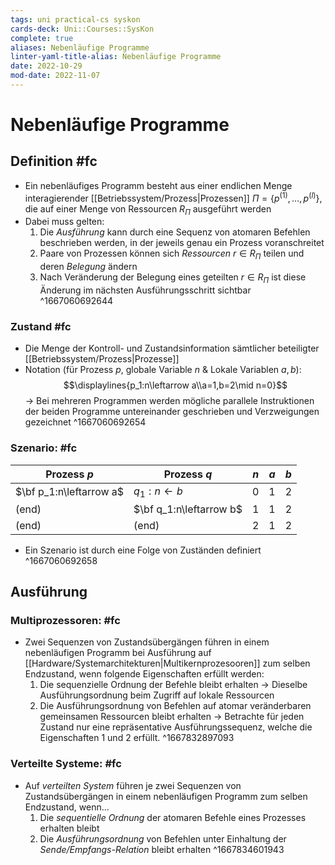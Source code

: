 ```yaml
---
tags: uni practical-cs syskon
cards-deck: Uni::Courses::SysKon
complete: true
aliases: Nebenläufige Programme
linter-yaml-title-alias: Nebenläufige Programme
date: 2022-10-29
mod-date: 2022-11-07
---
```


# Nebenläufige Programme

## Definition #fc
- Ein nebenläufiges Programm besteht aus einer endlichen Menge interagierender [[Betriebssystem/Prozess|Prozessen]] $\Pi=\{p^{(1)},\dots,p^{(l)}\}$, die auf einer Menge von Ressourcen $R_\Pi$ ausgeführt werden
- Dabei muss gelten:
	1. Die *Ausführung* kann durch eine Sequenz von atomaren Befehlen beschrieben werden, in der jeweils genau ein Prozess voranschreitet
	2. Paare von Prozessen können sich *Ressourcen* $r\in R_\Pi$ teilen und deren *Belegung* ändern
	3. Nach Veränderung der Belegung eines geteilten $r\in R_\Pi$ ist diese Änderung im nächsten Ausführungsschritt sichtbar
^1667060692644

### Zustand #fc
- Die Menge der Kontroll- und Zustandsinformation sämtlicher beteiligter [[Betriebssystem/Prozess|Prozesse]]
- Notation (für Prozess $p,$ globale Variable $n$ & Lokale Variablen $a,b$): $$\displaylines{p_1:n\leftarrow a\\a=1,b=2\mid n=0}$$
	-> Bei mehreren Programmen werden mögliche parallele Instruktionen der beiden Programme untereinander geschrieben und Verzweigungen gezeichnet
^1667060692654

### Szenario: #fc
| Prozess $p$             | Prozess $q$             | $n$ | $a$ | $b$ |
| ----------------------- | ----------------------- | --- | --- | --- |
| $\bf p_1:n\leftarrow a$ | $q_1:n\leftarrow b$     | 0   | 1   | 2   |
| (end)                   | $\bf q_1:n\leftarrow b$ | 1   | 1   | 2   |
| (end)                   | (end)                   | 2   | 1   | 2   |
- Ein Szenario ist durch eine Folge von Zuständen definiert
^1667060692658

## Ausführung

### Multiprozessoren: #fc
- Zwei Sequenzen von Zustandsübergängen führen in einem nebenläufigen Programm bei Ausführung auf [[Hardware/Systemarchitekturen|Multikernprozesooren]] zum selben Endzustand, wenn folgende Eigenschaften erfüllt werden:
	1. Die sequenzielle Ordnung der Befehle bleibt erhalten
		 -> Dieselbe Ausführungsordnung beim Zugriff auf lokale Ressourcen
	2. Die Ausführungsordnung von Befehlen auf atomar veränderbaren gemeinsamen Ressourcen bleibt erhalten
	-> Betrachte für jeden Zustand nur eine repräsentative Ausführungssequenz, welche die Eigenschaften 1 und 2 erfüllt.
^1667832897093

### Verteilte Systeme: #fc
- Auf *verteilten System* führen je zwei Sequenzen von Zustandsübergängen in einem nebenläufigen Programm zum selben Endzustand, wenn...
	1. Die *sequentielle Ordnung* der atomaren Befehle eines Prozesses erhalten bleibt
	2. Die *Ausführungsordnung* von Befehlen unter Einhaltung der *Sende/Empfangs-Relation* bleibt erhalten
^1667834601943
